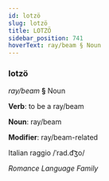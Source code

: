 ```yaml
---
id: lotzö
slug: lotzö
title: LOTZÖ
sidebar_position: 741
hoverText: ray/beam § Noun
---
```


### lotzö

*ray/beam* **§** Noun

**Verb**: to be a ray/beam

**Noun**: ray/beam

**Modifier**: ray/beam-related

Italian raggio /ˈrad.d͡ʒo/

*Romance Language Family*